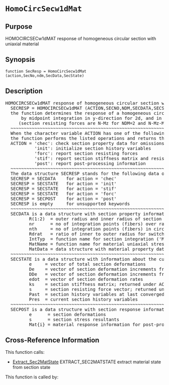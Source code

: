 
<!-- <a name="_top"></a>
<div><a href="../../_index.md">Home</a> &gt;  <a href="#">latest</a> &gt; <a href="_index.md">Section_Library</a> &gt; HomoCircSecw1dMat.m</div> -->

<!--<table width="100%"><tr><td align="left"><a href="../../_index.md"><img alt="<" border="0" src="../../left.png">&nbsp;Master index</a></td>
<td align="right"><a href="_index.md">Index for latest\Section_Library&nbsp;<img alt=">" border="0" src="../../right.png"></a></td></tr></table>-->
# `HomoCircSecw1dMat`
<!-- <h1>HomoCircSecw1dMat
</h1> -->

## <a name="_name"></a>Purpose

<!-- <h2 id="purpose"><a name="_name"></a>Purpose</h2> -->

HOMOCIRCSECw1dMAT response of homogeneous circular section with uniaxial material

<!-- <div class="box"><strong>HOMOCIRCSECw1dMAT response of homogeneous circular section with uniaxial material</strong></div> -->

## <a name="_synopsis"></a>Synopsis

`function SecResp = HomoCircSecw1dMat (action,SecNo,ndm,SecData,SecState)` 
## <a name="_description"></a>Description

<pre class="comment">HOMOCIRCSECw1dMAT response of homogeneous circular section with uniaxial material    
  SECRESP = HOMOCIRCSECw1dMAT (ACTION,SECNO,NDM,SECDATA,SECSTATE)
  the function determines the response of a homogeneous circular section with uniaxial material
      by midpoint integration in y-direction for 2d, and in y- and z- direction for 3d response
     (section resisting forces are N-Mz for NDM=2 and N-Mz-My for NDM=3)
  ~~~~~~~~~~~~~~~~~~~~~~~~~~~~~~~~~~~~~~~~~~~~~~~~~~~~~~~~~~~~~~~~~~~~~~~~~~~~~~~~~~~~~~~~~
  When the character variable ACTION has one of the following values,
  the function performs the listed operations and returns the results in SECRESP:
  ACTION = 'chec': check section property data for omissions and assign default values
           'init': initialize section history variables
           'forc': report section resisting forces
           'stif': report section stiffness matrix and resisting forces
           'post': report post-processing information
  ~~~~~~~~~~~~~~~~~~~~~~~~~~~~~~~~~~~~~~~~~~~~~~~~~~~~~~~~~~~~~~~~~~~~~~~~~~~~~~~~~~~~~~~~~
  The data structure SECRESP stands for the following data object(s) for each ACTION:
  SECRESP = SECDATA    for action = 'chec'
  SECRESP = SECSTATE   for action = 'init'
  SECRESP = SECSTATE   for action = 'stif'
  SECRESP = SECSTATE   for action = 'forc'
  SECRESP = SECPOST    for action = 'post'
  SECRESP is empty     for unsupported keywords
  ~~~~~~~~~~~~~~~~~~~~~~~~~~~~~~~~~~~~~~~~~~~~~~~~~~~~~~~~~~~~~~~~~~~~~~~~~~~~~~~~~~~~~~~~~
  SECDATA is a data structure with section property information; it has the fields
         R(1:2)  = outer radius and inner radius of section (default = R(1) only)
         nr      = no of integration points (fibers) over radius (default=5)(thus 2 x nr across diameter)
         nth     = no of integration points (fibers) in circumferential direction (used for 3d only),(default=10) 
         Rdrat   = ratio of inner to outer radius for switching to uniform dicretization
         IntTyp  = function name for section integration ('Midpoint' or 'Cubature')
         MatName = function name for material uniaxial stress-strain relation
         MatData = data structure with material property data
  ~~~~~~~~~~~~~~~~~~~~~~~~~~~~~~~~~~~~~~~~~~~~~~~~~~~~~~~~~~~~~~~~~~~~~~~~~~~~~~~~~~~~~~~~~
  SECSTATE is a data structure with information about the current section state; it has the fields
         e     = vector of total section deformations
         De    = vector of section deformation increments from last convergence
         DDe   = vector of section deformation increments from last iteration
         edot  = vector of section deformation rates
         ks    = section stiffness matrix; returned under ACTION = 'stif'
         s     = section resisting force vector; returned under ACTION = 'stif' or 'forc'
         Past  = section history variables at last converged state
         Pres  = current section history variables
  ~~~~~~~~~~~~~~~~~~~~~~~~~~~~~~~~~~~~~~~~~~~~~~~~~~~~~~~~~~~~~~~~~~~~~~~~~~~~~~~~~~~~~~~~~
  SECPOST is a data structure with section response information for post-processing; it has the fields
         e      = section deformations
         s      = section stress resultants
         Mat{i} = material response information for post-processing (see material function with MatName)</pre>
<!-- <div class="fragment"><pre class="comment">HOMOCIRCSECw1dMAT response of homogeneous circular section with uniaxial material    
  SECRESP = HOMOCIRCSECw1dMAT (ACTION,SECNO,NDM,SECDATA,SECSTATE)
  the function determines the response of a homogeneous circular section with uniaxial material
      by midpoint integration in y-direction for 2d, and in y- and z- direction for 3d response
     (section resisting forces are N-Mz for NDM=2 and N-Mz-My for NDM=3)
  ~~~~~~~~~~~~~~~~~~~~~~~~~~~~~~~~~~~~~~~~~~~~~~~~~~~~~~~~~~~~~~~~~~~~~~~~~~~~~~~~~~~~~~~~~
  When the character variable ACTION has one of the following values,
  the function performs the listed operations and returns the results in SECRESP:
  ACTION = 'chec': check section property data for omissions and assign default values
           'init': initialize section history variables
           'forc': report section resisting forces
           'stif': report section stiffness matrix and resisting forces
           'post': report post-processing information
  ~~~~~~~~~~~~~~~~~~~~~~~~~~~~~~~~~~~~~~~~~~~~~~~~~~~~~~~~~~~~~~~~~~~~~~~~~~~~~~~~~~~~~~~~~
  The data structure SECRESP stands for the following data object(s) for each ACTION:
  SECRESP = SECDATA    for action = 'chec'
  SECRESP = SECSTATE   for action = 'init'
  SECRESP = SECSTATE   for action = 'stif'
  SECRESP = SECSTATE   for action = 'forc'
  SECRESP = SECPOST    for action = 'post'
  SECRESP is empty     for unsupported keywords
  ~~~~~~~~~~~~~~~~~~~~~~~~~~~~~~~~~~~~~~~~~~~~~~~~~~~~~~~~~~~~~~~~~~~~~~~~~~~~~~~~~~~~~~~~~
  SECDATA is a data structure with section property information; it has the fields
         R(1:2)  = outer radius and inner radius of section (default = R(1) only)
         nr      = no of integration points (fibers) over radius (default=5)(thus 2 x nr across diameter)
         nth     = no of integration points (fibers) in circumferential direction (used for 3d only),(default=10) 
         Rdrat   = ratio of inner to outer radius for switching to uniform dicretization
         IntTyp  = function name for section integration ('Midpoint' or 'Cubature')
         MatName = function name for material uniaxial stress-strain relation
         MatData = data structure with material property data
  ~~~~~~~~~~~~~~~~~~~~~~~~~~~~~~~~~~~~~~~~~~~~~~~~~~~~~~~~~~~~~~~~~~~~~~~~~~~~~~~~~~~~~~~~~
  SECSTATE is a data structure with information about the current section state; it has the fields
         e     = vector of total section deformations
         De    = vector of section deformation increments from last convergence
         DDe   = vector of section deformation increments from last iteration
         edot  = vector of section deformation rates
         ks    = section stiffness matrix; returned under ACTION = 'stif'
         s     = section resisting force vector; returned under ACTION = 'stif' or 'forc'
         Past  = section history variables at last converged state
         Pres  = current section history variables
  ~~~~~~~~~~~~~~~~~~~~~~~~~~~~~~~~~~~~~~~~~~~~~~~~~~~~~~~~~~~~~~~~~~~~~~~~~~~~~~~~~~~~~~~~~
  SECPOST is a data structure with section response information for post-processing; it has the fields
         e      = section deformations
         s      = section stress resultants
         Mat{i} = material response information for post-processing (see material function with MatName)</pre></div> -->

<!-- crossreference -->
## <a name="_cross"></a>Cross-Reference Information

This function calls:
<ul style="list-style-image:url(../../matlabicon.gif)">
<li><a href="Extract_Sec2MatState" class="code" title="function MatState = Extract_Sec2MatState (m,as,SecState)">Extract_Sec2MatState</a>	EXTRACT_SEC2MATSTATE extract material state from section state</li></ul>
This function is called by:
<ul style="list-style-image:url(../../matlabicon.gif)">
</ul>
<!-- crossreference -->




<!-- <hr><address>Generated on Thu 28-Jan-2021 18:22:44 by <strong><a href="http://www.artefact.tk/software/matlab/m2html/" title="Matlab Documentation in HTML">m2html</a></strong> &copy; 2005</address> -->